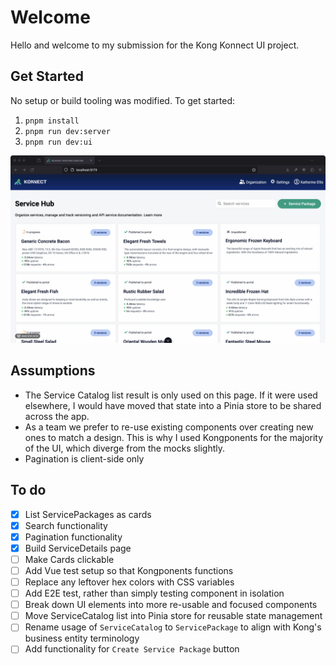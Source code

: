 # Welcome

Hello and welcome to my submission for the Kong Konnect UI project.

## Get Started

No setup or build tooling was modified. To get started: 

1. `pnpm install`
1. `pnpm run dev:server`
1. `pnpm run dev:ui`

![App demo](./docs/demo.gif)

## Assumptions

* The Service Catalog list result is only used on this page. If it were used elsewhere, I would have moved that state into a Pinia store to be shared across the app. 
* As a team we prefer to re-use existing components over creating new ones to match a design. This is why I used Kongponents for the majority of the UI, which diverge from the mocks slightly.
* Pagination is client-side only

## To do

- [x] List ServicePackages as cards
- [x] Search functionality
- [x] Pagination functionality
- [x] Build ServiceDetails page
- [ ] Make Cards clickable
- [ ] Add Vue test setup so that Kongponents functions
- [ ] Replace any leftover hex colors with CSS variables
- [ ] Add E2E test, rather than simply testing component in isolation
- [ ] Break down UI elements into more re-usable and focused components
- [ ] Move ServiceCatalog list into Pinia store for reusable state management
- [ ] Rename usage of `ServiceCatalog` to `ServicePackage` to align with Kong's business entity terminology
- [ ] Add functionality for `Create Service Package` button